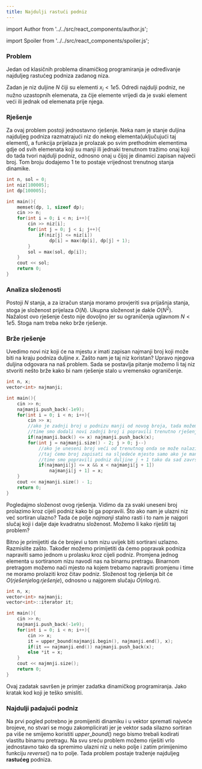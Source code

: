 ```yaml
---
title: Najdulji rastući podniz
---
```


import Author from '../../src/react_components/author.js';

import Spoiler from '../../src/react_components/spoiler.js';

<Author authorName='Karlo Franić' githubUsername='kfranic1'/>

### Problem
Jedan od klasičnih problema dinamičkog programiranja je određivanje najduljeg rastućeg podniza zadanog niza.

Zadan je niz duljine $N$ čiji su elementi $x_i < 1e5$. Odredi najdulji podniz, ne nužno uzastopnih elemenata, za čije elemente vrijedi da je svaki element veći ili jednak od elemenata prije njega.

### Rješenje

Za ovaj problem postoji jednostavno rješenje. Neka nam je stanje duljina najduljeg podniza razmatrajući niz do nekog elementa(uključujući taj element), a funkcija prijelaza je prolazak po svim prethodnim elementima gdje od svih elemenata koji su manji ili jednaki trenutnom tražimo onaj koji do tada tvori najdulji podniz, odnosno onaj u čijoj je dinamici zapisan najveći broj. Tom broju dodajemo 1 te to postaje vrijednost trenutnog stanja dinamike.

```cpp
int n, sol = 0;
int niz[100005];
int dp[100005];

int main(){
    memset(dp, 1, sizeof dp);
    cin >> n;
    for(int i = 0; i < n; i++){
        cin >> niz[i];
        for(int j = 0; j < i; j++){
            if(niz[j] <= niz[i]) 
                dp[i] = max(dp[i], dp[j] + 1);
        }
        sol = max(sol, dp[i]);
    }
    cout << sol;
    return 0;
}
```

### Analiza složenosti

Postoji $N$ stanja, a za izračun stanja moramo provjeriti sva prijašnja stanja, stoga je složenost prijelaza $O(N)$. Ukupna složenost je dakle $O(N^2)$. Nažalost ovo rješenje često nije dovoljno jer su ograničenja uglavnom $N < 1e5$. Stoga nam treba neko brže rješenje.

### Brže rješenje

Uvedimo novi niz koji će na mjestu $x$ imati zapisan najmanji broj koji može biti na kraju podniza duljine $x$. Zašto nam je taj niz koristan? Upravo njegova duljina odgovara na naš problem. Sada se postavlja pitanje možemo li taj niz stvoriti nešto brže kako bi nam rješenje stalo u vremensko ograničenje. 

```cpp
int n, x;
vector<int> najmanji;

int main(){
    cin >> n;
    najmanji.push_back(-1e9);
    for(int i = 0; i < n; i++){
        cin >> x;
        //ako je zadnji broj u podnizu manji od novog broja, tada možemo novi broj staviti kao zadnji broj u podnizu
        //time smo dodali novi zadnji broj i popravili trenutno rješenje
        if(najmanji.back() <= x) najmanji.push_back(x);
        for(int j = najmanji.size() - 2; j > 0; j--)
            //ako je uneseni broj veći od trenutnog onda se može nalaziti iza njega u potencijalnom rješenju
            //taj ćemo broj zapisati na sljedeće mjesto samo ako je manji od broja koji je tamo već zapisan kako bi popravili rješenje
            //time smo popravili podniz duljine j + 1 tako da sad završava s još manjim brojem
            if(najmanji[j] <= x && x < najmanji[j + 1])
                najmanji[j + 1] = x;
    }
    cout << najmanji.size() - 1;
    return 0;
}
```

Pogledajmo složenost ovog rješenja. Vidimo da za svaki uneseni broj prolazimo kroz cijeli podniz kako bi ga popravili. Što ako nam je ulazni niz već sortiran ulazno? Tada će polje $najmanji$ stalno rasti i to nam je najgori slučaj koji i dalje daje kvadratnu složenost. Možemo li kako riješiti taj problem?


Bitno je primijetiti da će brojevi u tom nizu uvijek biti sortirani uzlazno. Razmislite zašto. Također možemo primijetiti da ćemo popravak podniza napraviti samo jednom u prolasku kroz cijeli podniz. Promjena jednog elementa u sortiranom nizu navodi nas na binarnu pretragu. Binarnom pretragom možemo naći mjesto na kojem trebamo napraviti promjenu i time ne moramo prolaziti kroz čitav podniz. Složenost tog rješenja bit će $O(rješenje \log rješenje)$, odnosno u najgorem slučaju $O(n \log n)$.

```cpp
int n, x;
vector<int> najmanji;
vector<int>::iterator it;

int main(){
    cin >> n;
    najmanji.push_back(-1e9);
    for(int i = 0; i < n; i++){
        cin >> x;
        it = upper_bound(najmanji.begin(), najmanji.end(), x);
        if(it == najmanji.end()) najmanji.push_back(x);
        else *it = x;
    }
    cout << najmnji.size();
    return 0;
}
```

Ovaj zadatak savršen je primjer zadatka dinamičkog programiranja. Jako kratak kod koji je teško smisliti.

### Najdulji padajući podniz

Na prvi pogled potrebno je promijeniti dinamiku i u vektor spremati najveće brojeve, no stvari se mogu zakomplicirati jer je vektor sada silazno sortiran pa više ne smijemo koristiti $upper\_bound()$ nego bismo trebali kodirati vlastitu binarnu pretragu. Na svu sreću problem možemo riješiti vrlo jednostavno tako da spremimo ulazni niz u neko polje i zatim primijenimo funkciju $reverse()$ na to polje. Tada problem postaje traženje najduljeg **rastućeg** podniza.